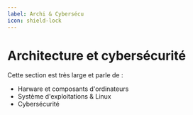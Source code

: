 ```yaml
---
label: Archi & Cybersécu
icon: shield-lock
---
```


# Architecture et cybersécurité 

Cette section est très large et parle de  : 
- Harware et composants d'ordinateurs 
- Système d'exploitations & Linux 
- Cybersécurité 
